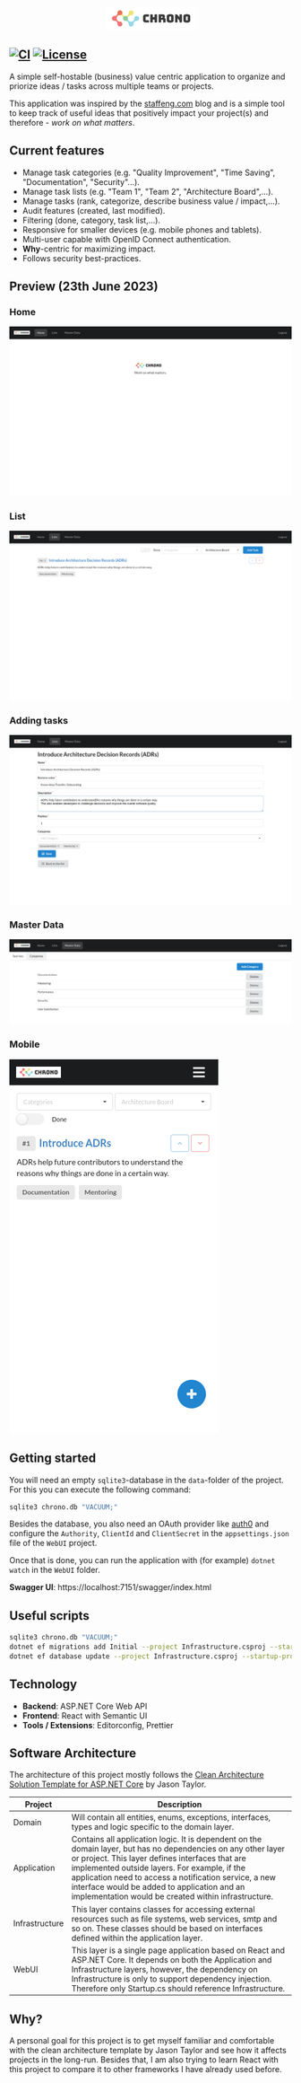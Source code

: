 <p align="center">
  <img height="40" width="165" src="./src/WebUI/ClientApp/public/chrono.png" />
</p>

[![CI](https://github.com/philipp-meier/Chrono/actions/workflows/dotnet.yml/badge.svg)](https://github.com/philipp-meier/Chrono/actions/workflows/dotnet.yml)
[![License](https://img.shields.io/badge/License-Apache_2.0-blue.svg)](https://github.com/philipp-meier/Chrono/blob/main/LICENSE)
---

A simple self-hostable (business) value centric application to organize and priorize ideas / tasks across multiple teams or projects.

This application was inspired by the [staffeng.com](https://staffeng.com/guides/work-on-what-matters/) blog and is a simple tool to keep track of useful ideas that positively impact your project(s) and therefore - _work on what matters_.

## Current features

- Manage task categories (e.g. "Quality Improvement", "Time Saving", "Documentation", "Security"...).
- Manage task lists (e.g. "Team 1", "Team 2", "Architecture Board",...).
- Manage tasks (rank, categorize, describe business value / impact,...).
- Audit features (created, last modified).
- Filtering (done, category, task list,...).
- Responsive for smaller devices (e.g. mobile phones and tablets).
- Multi-user capable with OpenID Connect authentication.
- **Why**-centric for maximizing impact.
- Follows security best-practices.

## Preview (23th June 2023)

### Home

![Start](./static/Start.png)

### List

![Lists](./static/List.png)

### Adding tasks

![AddTask](./static/AddTask.png)

### Master Data

![MasterData](./static/MasterData.png)

### Mobile

![Mobile](./static/Mobile.png)

## Getting started

You will need an empty `sqlite3`-database in the `data`-folder of the project. For this you can execute the following command:

```sh
sqlite3 chrono.db "VACUUM;"
```

Besides the database, you also need an OAuth provider like [auth0](https://auth0.com) and configure the `Authority`, `ClientId` and `ClientSecret` in the `appsettings.json` file of the `WebUI` project.

Once that is done, you can run the application with (for example) `dotnet watch` in the `WebUI` folder.

**Swagger UI**: https://localhost:7151/swagger/index.html

## Useful scripts

```sh
sqlite3 chrono.db "VACUUM;"
dotnet ef migrations add Initial --project Infrastructure.csproj --startup-project ../WebUI/WebUI.csproj
dotnet ef database update --project Infrastructure.csproj --startup-project ../WebUI/WebUI.csproj
```

## Technology

- **Backend**: ASP.NET Core Web API
- **Frontend**: React with Semantic UI
- **Tools / Extensions**: Editorconfig, Prettier

## Software Architecture

The architecture of this project mostly follows the [Clean Architecture Solution Template for ASP.NET Core](https://github.com/jasontaylordev/CleanArchitecture) by Jason Taylor.

| Project        | Description                                                                                                                                                                                                                                                                                                                                                                       |
| -------------- | --------------------------------------------------------------------------------------------------------------------------------------------------------------------------------------------------------------------------------------------------------------------------------------------------------------------------------------------------------------------------------- |
| Domain         | Will contain all entities, enums, exceptions, interfaces, types and logic specific to the domain layer.                                                                                                                                                                                                                                                                           |
| Application    | Contains all application logic. It is dependent on the domain layer, but has no dependencies on any other layer or project. This layer defines interfaces that are implemented outside layers. For example, if the application need to access a notification service, a new interface would be added to application and an implementation would be created within infrastructure. |
| Infrastructure | This layer contains classes for accessing external resources such as file systems, web services, smtp and so on. These classes should be based on interfaces defined within the application layer.                                                                                                                                                                                |
| WebUI          | This layer is a single page application based on React and ASP.NET Core. It depends on both the Application and Infrastructure layers, however, the dependency on Infrastructure is only to support dependency injection. Therefore only Startup.cs should reference Infrastructure.                                                                                              |

## Why?

A personal goal for this project is to get myself familiar and comfortable with the clean architecture template by Jason Taylor and see how it affects projects in the long-run. Besides that, I am also trying to learn React with this project to compare it to other frameworks I have already used before.
